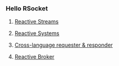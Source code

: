 ### Hello RSocket

1. [Reactive Streams](reactive_streams.md)

2. [Reactive Systems](reactive_systems.md)

3. [Cross-language requester & responder](cross-languange_rq_rs.md)

4. [Reactive Broker](reactive_broker.md)